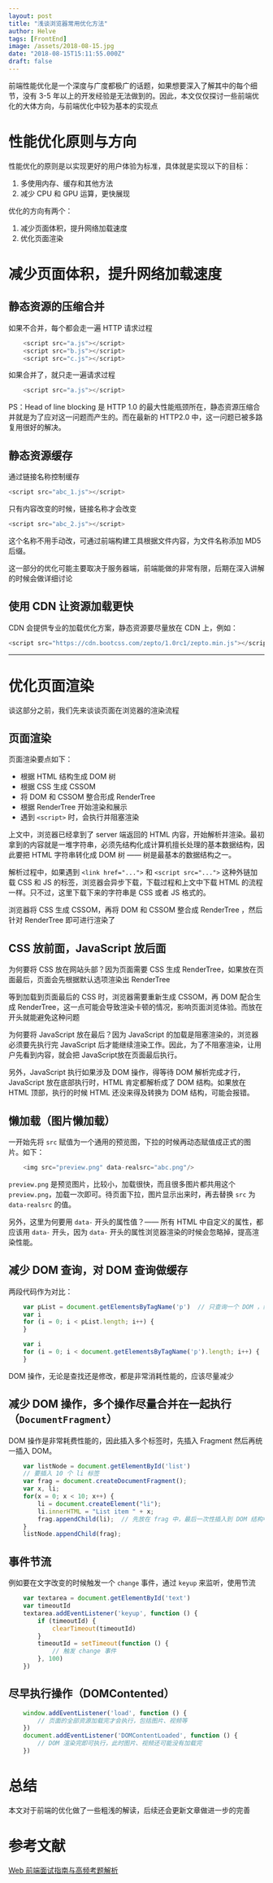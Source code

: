 ```yaml
---
layout: post
title: "浅谈浏览器常用优化方法"
author: Helve
tags: [FrontEnd]
image: /assets/2018-08-15.jpg
date: "2018-08-15T15:11:55.000Z"
draft: false
---
```


前端性能优化是一个深度与广度都极广的话题，如果想要深入了解其中的每个细节，没有 3-5 年以上的开发经验是无法做到的。因此，本文仅仅探讨一些前端优化的大体方向，与前端优化中较为基本的实现点

# 性能优化原则与方向

性能优化的原则是以实现更好的用户体验为标准，具体就是实现以下的目标：

1. 多使用内存、缓存和其他方法
2. 减少 CPU 和 GPU 运算，更快展现

优化的方向有两个：

1. 减少页面体积，提升网络加载速度
2. 优化页面渲染

# 减少页面体积，提升网络加载速度

## 静态资源的压缩合并

如果不合并，每个都会走一遍 HTTP 请求过程

```javascript
    <script src="a.js"></script>
    <script src="b.js"></script>
    <script src="c.js"></script>
```

如果合并了，就只走一遍请求过程

```javascript
    <script src="a.js"></script>
```

PS：Head of line blocking 是 HTTP 1.0 的最大性能瓶颈所在，静态资源压缩合并就是为了应对这一问题而产生的。而在最新的 HTTP2.0 中，这一问题已被多路复用很好的解决。

## 静态资源缓存

通过链接名称控制缓存

```javascript
<script src="abc_1.js"></script>
```

只有内容改变的时候，链接名称才会改变

```javascript
<script src="abc_2.js"></script>
```

这个名称不用手动改，可通过前端构建工具根据文件内容，为文件名称添加 MD5 后缀。

这一部分的优化可能主要取决于服务器端，前端能做的非常有限，后期在深入讲解的时候会做详细讨论

## 使用 CDN 让资源加载更快

CDN 会提供专业的加载优化方案，静态资源要尽量放在 CDN 上，例如：

```javascript
<script src="https://cdn.bootcss.com/zepto/1.0rc1/zepto.min.js"></script>
```

-------

# 优化页面渲染

谈这部分之前，我们先来谈谈页面在浏览器的渲染流程

## 页面渲染

页面渲染要点如下：

* 根据 HTML 结构生成 DOM 树
* 根据 CSS 生成 CSSOM
* 将 DOM 和 CSSOM 整合形成 RenderTree
* 根据 RenderTree 开始渲染和展示
* 遇到 `<script>` 时，会执行并阻塞渲染

上文中，浏览器已经拿到了 server 端返回的 HTML 内容，开始解析并渲染。最初拿到的内容就是一堆字符串，必须先结构化成计算机擅长处理的基本数据结构，因此要把 HTML 字符串转化成 DOM 树 —— 树是最基本的数据结构之一。

解析过程中，如果遇到 `<link href="...">` 和 `<script src="...">` 这种外链加载 CSS 和 JS 的标签，浏览器会异步下载，下载过程和上文中下载 HTML 的流程一样。只不过，这里下载下来的字符串是 CSS 或者 JS 格式的。

浏览器将 CSS 生成 CSSOM，再将 DOM 和 CSSOM 整合成 RenderTree ，然后针对 RenderTree 即可进行渲染了

## CSS 放前面，JavaScript 放后面

为何要将 CSS 放在网站头部？因为页面需要 CSS 生成 RenderTree，如果放在页面最后，页面会先根据默认选项渲染出 RenderTree

等到加载到页面最后的 CSS 时，浏览器需要重新生成 CSSOM，再 DOM 配合生成 RenderTree，这一点可能会导致渲染卡顿的情况，影响页面浏览体验。而放在开头就能避免这种问题

为何要将 JavaScript 放在最后？因为 JavaScript 的加载是阻塞渲染的，浏览器必须要先执行完 JavaScript 后才能继续渲染工作。因此，为了不阻塞渲染，让用户先看到内容，就会把 JavaScript放在页面最后执行。

另外，JavaScript 执行如果涉及 DOM 操作，得等待 DOM 解析完成才行，JavaScript 放在底部执行时，HTML 肯定都解析成了 DOM 结构。如果放在 HTML 顶部，执行的时候 HTML 还没来得及转换为 DOM 结构，可能会报错。

## 懒加载（图片懒加载）

一开始先将 `src` 赋值为一个通用的预览图，下拉的时候再动态赋值成正式的图片。如下：

```javascript
    <img src="preview.png" data-realsrc="abc.png"/>
```

`preview.png` 是预览图片，比较小，加载很快，而且很多图片都共用这个 `preview.png`，加载一次即可。待页面下拉，图片显示出来时，再去替换 `src` 为 `data-realsrc` 的值。

另外，这里为何要用 `data-` 开头的属性值？—— 所有 HTML 中自定义的属性，都应该用 `data-` 开头，因为 `data-` 开头的属性浏览器渲染的时候会忽略掉，提高渲染性能。

## 减少 DOM 查询，对 DOM 查询做缓存

两段代码作为对比：

```javascript
    var pList = document.getElementsByTagName('p')  // 只查询一个 DOM ，缓存在 pList 中了
    var i
    for (i = 0; i < pList.length; i++) {
    }
```


```javascript
    var i
    for (i = 0; i < document.getElementsByTagName('p').length; i++) {  // 每次循环，都会查询 DOM ，耗费性能
    }
```

DOM 操作，无论是查找还是修改，都是非常消耗性能的，应该尽量减少

## 减少 DOM 操作，多个操作尽量合并在一起执行（`DocumentFragment`）

DOM 操作是非常耗费性能的，因此插入多个标签时，先插入 Fragment 然后再统一插入 DOM。

```javascript
    var listNode = document.getElementById('list')
    // 要插入 10 个 li 标签
    var frag = document.createDocumentFragment();
    var x, li;
    for(x = 0; x < 10; x++) {
        li = document.createElement("li");
        li.innerHTML = "List item " + x;
        frag.appendChild(li);  // 先放在 frag 中，最后一次性插入到 DOM 结构中。
    }
    listNode.appendChild(frag);
```

## 事件节流

例如要在文字改变的时候触发一个 `change` 事件，通过 `keyup` 来监听，使用节流

```javascript
    var textarea = document.getElementById('text')
    var timeoutId
    textarea.addEventListener('keyup', function () {
        if (timeoutId) {
            clearTimeout(timeoutId)
        }
        timeoutId = setTimeout(function () {
            // 触发 change 事件
        }, 100)
    })
```

## 尽早执行操作（DOMContented）

```javascript
    window.addEventListener('load', function () {
        // 页面的全部资源加载完才会执行，包括图片、视频等
    })
    document.addEventListener('DOMContentLoaded', function () {
        // DOM 渲染完即可执行，此时图片、视频还可能没有加载完
    })
```

# 总结

本文对于前端的优化做了一些粗浅的解读，后续还会更新文章做进一步的完善

# 参考文献

[Web 前端面试指南与高频考题解析](https://juejin.im/book/5a8f9ddcf265da4e9f6fb959/section/5a8f9f7bf265da4e82635e46)
